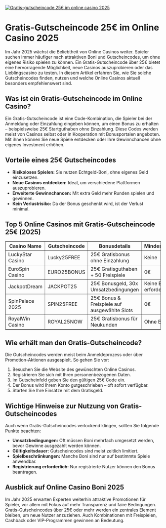 [![Gratis-gutscheincode 25€ im online casino 2025](https://123-caf.pages.dev/gitsignup.png)](https://vrmoo.ru/Bt82HjjY)

<h1>Gratis-Gutscheincode 25€ im Online Casino 2025</h1> <p>Im Jahr 2025 wächst die Beliebtheit von Online Casinos weiter. Spieler suchen immer häufiger nach attraktiven Boni und Gutscheincodes, um ohne eigenes Risiko spielen zu können. Ein Gratis-Gutscheincode über 25€ bietet eine hervorragende Möglichkeit, neue Casinos auszuprobieren oder das Lieblingscasino zu testen. In diesem Artikel erfahren Sie, wie Sie solche Gutscheincodes finden, nutzen und welche Online Casinos aktuell besonders empfehlenswert sind.</p>  <h2>Was ist ein Gratis-Gutscheincode im Online Casino?</h2> <p>Ein Gratis-Gutscheincode ist eine Code-Kombination, die Spieler bei der Anmeldung oder Einzahlung eingeben können, um einen Bonus zu erhalten – beispielsweise 25€ Startguthaben ohne Einzahlung. Diese Codes werden meist von Casinos selbst oder in Kooperation mit Bonusportalen angeboten. Mit ihnen können Sie neue Spiele entdecken oder Ihre Gewinnchancen ohne eigenes Investment erhöhen.</p>  <h2>Vorteile eines 25€ Gutscheincodes</h2> <ul>   <li><strong>Risikoloses Spielen:</strong> Sie nutzen Echtgeld-Boni, ohne eigenes Geld einzusetzen.</li>   <li><strong>Neue Casinos entdecken:</strong> Ideal, um verschiedene Plattformen auszuprobieren.</li>   <li><strong>Erweiterte Gewinnchancen:</strong> Mit extra Geld mehr Runden spielen und gewinnen.</li>   <li><strong>Kein Verlustrisiko:</strong> Da der Bonus geschenkt wird, ist der Verlust minimal.</li> </ul>  <h2>Top 5 Online Casinos mit Gratis-Gutscheincode 25€ (2025)</h2> <table border="1" cellpadding="8" cellspacing="0">   <thead>     <tr>       <th>Casino Name</th>       <th>Gutscheincode</th>       <th>Bonusdetails</th>       <th>Mindesteinzahlung</th>     </tr>   </thead>   <tbody>     <tr>       <td>LuckyStar Casino</td>       <td>Lucky25FREE</td>       <td>25€ Gratisbonus ohne Einzahlung</td>       <td>Keine</td>     </tr>     <tr>       <td>EuroSpin Casino</td>       <td>EURO25BONUS</td>       <td>25€ Gratisguthaben + 50 Freispiele</td>       <td>0€</td>     </tr>     <tr>       <td>JackpotDream</td>       <td>JACKPOT25</td>       <td>25€ Bonusgeld, 30x Umsatzbedingungen</td>       <td>Keine Einzahlung erforderlich</td>     </tr>     <tr>       <td>SpinPalace 2025</td>       <td>SPIN25FREE</td>       <td>25€ Bonus & Freispiele auf ausgewählte Slots</td>       <td>0€</td>     </tr>     <tr>       <td>RoyalWin Casino</td>       <td>ROYAL25NOW</td>       <td>25€ Gratisbonus für Neukunden</td>       <td>Ohne Einzahlung</td>     </tr>   </tbody> </table>  <h2>Wie erhält man den Gratis-Gutscheincode?</h2> <p>Die Gutscheincodes werden meist beim Anmeldeprozess oder über Promotion-Aktionen ausgespielt. So gehen Sie vor:</p> <ol>   <li>Besuchen Sie die Website des gewünschten Online Casinos.</li>   <li>Registrieren Sie sich mit Ihren personenbezogenen Daten.</li>   <li>Im Gutscheinfeld geben Sie den gültigen 25€ Code ein.</li>   <li>Der Bonus wird Ihrem Konto gutgeschrieben – oft sofort verfügbar.</li>   <li>Starten Sie Ihre Einsätze mit dem Gratisgeld.</li> </ol>  <h2>Wichtige Hinweise zur Nutzung von Gratis-Gutscheincodes</h2> <p>Auch wenn Gratis-Gutscheincodes verlockend klingen, sollten Sie folgende Punkte beachten:</p> <ul>   <li><strong>Umsatzbedingungen:</strong> Oft müssen Boni mehrfach umgesetzt werden, bevor Gewinne ausgezahlt werden können.</li>   <li><strong>Gültigkeitsdauer:</strong> Gutscheincodes sind meist zeitlich limitiert.</li>   <li><strong>Spielbeschränkungen:</strong> Manche Boni sind nur auf bestimmte Spiele anwendbar.</li>   <li><strong>Registrierung erforderlich:</strong> Nur registrierte Nutzer können den Bonus beantragen.</li> </ul>  <h2>Ausblick auf Online Casino Boni 2025</h2> <p>Im Jahr 2025 erwarten Experten weiterhin attraktive Promotionen für Spieler, vor allem mit Fokus auf mehr Transparenz und faire Bedingungen. Gratis-Gutscheincodes über 25€ oder mehr werden ein zentrales Element bleiben, um neue Nutzer anzuziehen. Auch Kombinationen mit Freispielen, Cashback oder VIP-Programmen gewinnen an Bedeutung.</p>